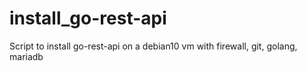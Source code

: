 # install_go-rest-api
Script to install go-rest-api on a debian10 vm with firewall, git, golang, mariadb
